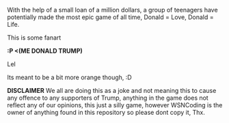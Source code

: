 With the help of a small loan of a million dollars, a group of teenagers have potentially
made the most epic game of all time, Donald = Love, Donald = Life.

This is some fanart

**\:P <(ME DONALD TRUMP)**

Lel

Its meant to be a bit more orange though, :D

      
      
   **DISCLAIMER** 
   We all are doing this as a joke and not meaning this to cause any offence to
   any supporters of Trump, anything in the game does not reflect any 
   of our opinions, this just a silly game, however WSNCoding is the owner of anything
   found in this repository so please dont copy it, Thx.

